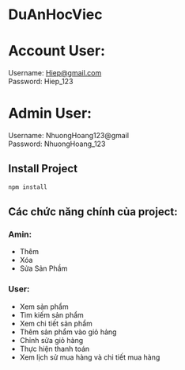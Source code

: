 # DuAnHocViec

# Account User:
Username: Hiep@gmail.com<br>
Password: Hiep_123

# Admin User:
Username: NhuongHoang123@gmail<br>
Password: NhuongHoang_123

## Install Project
```typescript
npm install
```

## Các chức năng chính của project:
### Amin:
- Thêm
- Xóa
- Sửa Sản Phầm

### User:
- Xem sản phẩm
- Tìm kiếm sản phẩm
- Xem chi tiết sản phẩm
- Thêm sản phẩm vào giỏ hảng
- Chỉnh sửa giỏ hàng
- Thực hiện thanh toán
- Xem lịch sử mua hàng và chi tiết mua hàng
